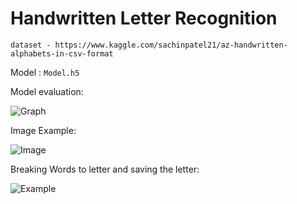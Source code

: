 # Handwritten Letter Recognition

`dataset - https://www.kaggle.com/sachinpatel21/az-handwritten-alphabets-in-csv-format`

Model : `Model.h5`

Model evaluation:

![Graph](https://github.com/chintan-27/HandwrittenWordRecognition/blob/main/screenshots/graph.png)

Image Example:

![Image](https://github.com/chintan-27/HandwrittenWordRecognition/blob/main/screenshots/2.png)

Breaking Words to letter and saving the letter:

![Example](https://github.com/chintan-27/HandwrittenWordRecognition/blob/main/screenshots/3.png)
